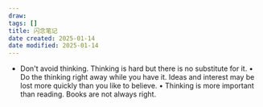 ```yaml
---
draw:
tags: []
title: 闪念笔记
date created: 2025-01-14
date modified: 2025-01-14
---
```

- Don't avoid thinking. Thinking is hard but there is no substitute for it. • Do the thinking right away while you have it. Ideas and interest may be lost more quickly than you like to believe. • Thinking is more important than reading. Books are not always right.
